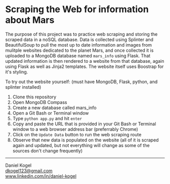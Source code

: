 # Scraping the Web for information about Mars

The purpose of this project was to practice web scraping and storing the scraped data in a noSQL database. Data is collected using Splinter and BeautifulSoup to pull the most up to date information and images from mulitple websites dedicated to the planet Mars, and once collected it is uploaded to a MongoDB database named `mars_info` using Flask. That updated information is then rendered to a website from that database, again using Flask as well as Jinja2 templates. The website itself uses Boostrap for it's styling. 


To try out the website yourself:
(must have MongoDB, Flask, python, and splinter installed)

1. Clone this repository
2. Open MongoDB Compass
3. Create a new database called mars_info
4. Open a Git Bash or Terminal window
5. Type `python app.py` and hit `enter`
6. Copy and paste the URL that is provided in your Git Bash or Terminal window to a web browser address bar (preferrably Chrome)
7. Click on the `Update Data` button to run the web scraping route
8. Observe that new data is populated on the website (all of it is scraped again and updated, but not everything will change as some of the sources don't change frequently)

  
  ---  
  
Daniel Kogel  
dkogel123@gmail.com  
www.linkedin.com/in/daniel-kogel  
